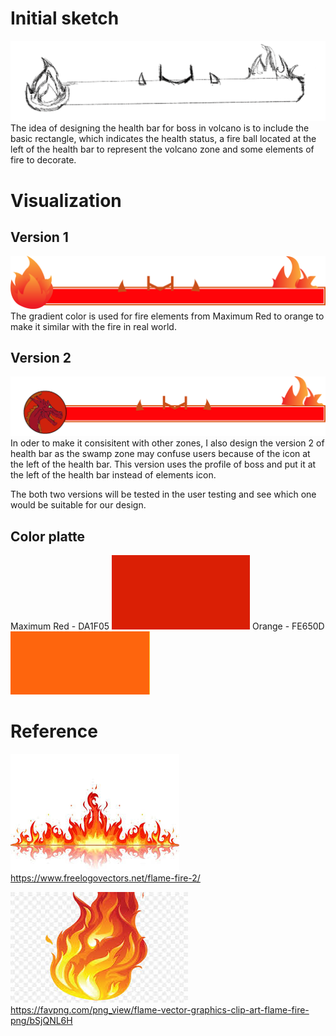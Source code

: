 # **Initial sketch**
![未命名作品__3_](uploads/4458e2c5c557d0e5c5ad209b43ebbece/未命名作品__3_.png)
The idea of designing the health bar for boss in volcano is to include the basic rectangle, which indicates the health status, a fire ball located at the left of the health bar to represent the volcano zone and some elements of fire to decorate.

# **Visualization**
## Version 1
![bossHealthBar-fire](uploads/8d63a9ae4aeac57884a90635c85e8731/bossHealthBar-fire.png)
The gradient color is used for fire elements from Maximum Red to orange to make it similar with the fire in real world.

## Version 2
![bossHealthBar-fire2](uploads/18e15a591632a2fd4310f2e3d323f307/bossHealthBar-fire2.png)
In oder to make it consisitent with other zones, I also design the version 2 of health bar as the swamp zone may confuse users because of the icon at the left of the health bar. This version uses the profile of boss and put it at the left of the health bar instead of elements icon.

The both two versions will be tested in the user testing and see which one would be suitable for our design.

## Color platte
Maximum Red - DA1F05 ![image](uploads/25febd65196de11e4731c205a81d3da5/image.png)
Orange - FE650D ![image](uploads/0839e493c73127024a029ff518a7deea/image.png)

# **Reference**
![fire1](uploads/672280aeebe443b315f46f19794573da/fire1.jpg)
https://www.freelogovectors.net/flame-fire-2/

![fire](uploads/3bcddd32e09468e2151441fcadfc8f69/fire.jpg)
https://favpng.com/png_view/flame-vector-graphics-clip-art-flame-fire-png/bSjQNL6H
